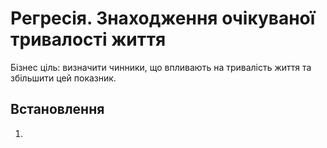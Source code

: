 # Регресія. Знаходження очікуваної тривалості життя
Бізнес ціль: визначити чинники, що впливають на тривалість життя та збільшити цей показник.
## Встановлення
1.